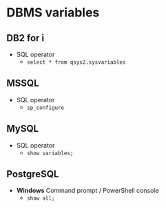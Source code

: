 # DBMS variables

## DB2 for i

* SQL operator
    * `select * from qsys2.sysvariables`



## MSSQL

* SQL operator
    * `sp_configure`



## MySQL

* SQL operator
    * `show variables;`



## PostgreSQL

* **Windows** Command prompt / PowerShell console
    * `show all;`
